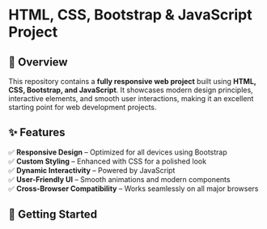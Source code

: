 
# **HTML, CSS, Bootstrap & JavaScript Project**  

## 🌟 Overview  
This repository contains a **fully responsive web project** built using **HTML, CSS, Bootstrap, and JavaScript**. It showcases modern design principles, interactive elements, and smooth user interactions, making it an excellent starting point for web development projects.  

## ✨ Features  
✅ **Responsive Design** – Optimized for all devices using Bootstrap  
✅ **Custom Styling** – Enhanced with CSS for a polished look  
✅ **Dynamic Interactivity** – Powered by JavaScript  
✅ **User-Friendly UI** – Smooth animations and modern components  
✅ **Cross-Browser Compatibility** – Works seamlessly on all major browsers  

## 🚀 Getting Started  
